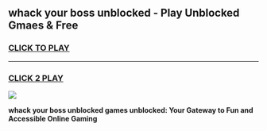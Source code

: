 
## whack your boss unblocked - Play Unblocked Gmaes & Free
<h3>
<a href="https://news.freeplayer.one?title=whack_your_boss_unblocked&ref=16F">CLICK TO PLAY</a></h3>
<hr>

<h3>
<a href="https://news.freeplayer.one?title=whack_your_boss_unblocked&ref=16F">CLICK 2 PLAY</a>
  
</h3>

<a href="https://news.freeplayer.one?title=whack_your_boss_unblocked&ref=16F/"><img src="https://clearcache.store/games.png"></a>


**whack your boss unblocked games unblocked: Your Gateway to Fun and Accessible Online Gaming**
